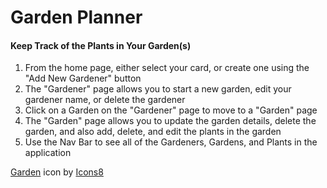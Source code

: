 # Garden Planner

#### Keep Track of the Plants in Your Garden(s)

1. From the home page, either select your card, or create one using the "Add New Gardener" button
2. The "Gardener" page allows you to start a new garden, edit your gardener name, or delete the gardener
3. Click on a Garden on the "Gardener" page to move to a "Garden" page
4. The "Garden" page allows you to update the garden details, delete the garden, and also add, delete, and edit the plants in the garden
5. Use the Nav Bar to see all of the Gardeners, Gardens, and Plants in the application

[Garden](https://icons8.com/icon/lIRYcwvHP1GN/garden) icon by [Icons8](https://icons8.com)
